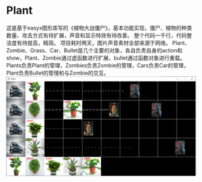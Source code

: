 # Plant
这是基于easyx图形库写的《植物大战僵尸》，基本功能实现，僵尸、植物的种类数量、攻击方式有待扩展，声音和显示特效有待改善。
整个代码一千行，代码整洁度有待提高，精简。
项目耗时两天，图片声音素材全部来源于网络。
Plant、Zombie、Grass、Car、Bullet是几个主要的对象，各自负责自身的action和show，Plant、Zombie通过虚函数进行扩展，bullet通过函数对象进行重载。
Plants负责Plant的管理，Zombies负责Zombie的管理，Cars负责Car的管理，Plant负责Bullet的管理和与Zombie的交互。
![程序截图](Plant.png)
